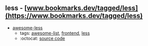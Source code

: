 less - [www.bookmarks.dev/tagged/less](https://www.bookmarks.dev/tagged/less)
---
* [awesome-less](https://github.com/LucasBassetti/awesome-less#readme)
    * tags: [awesome-list](../tagged/awesome-list.md), [frontend](../tagged/frontend.md), [less](../tagged/less.md)
    * :octocat: [source code](https://github.com/LucasBassetti/awesome-less#readme)

